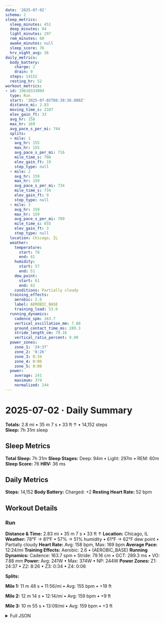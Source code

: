 ```yaml
---
date: '2025-07-02'
schema: 2
sleep_metrics:
  sleep_minutes: 451
  deep_minutes: 94
  light_minutes: 297
  rem_minutes: 60
  awake_minutes: null
  sleep_score: 76
  hrv_night_avg: 36
daily_metrics:
  body_battery:
    charge: 2
    drain: 0
  steps: 14152
  resting_hr: 52
workout_metrics:
- id: 19610333804
  type: Run
  start: '2025-07-02T08:38:36.000Z'
  distance_mi: 2.83
  moving_time_s: 2107
  elev_gain_ft: 33
  avg_hr: 158
  max_hr: 169
  avg_pace_s_per_mi: 744
  splits:
  - mile: 1
    avg_hr: 155
    max_hr: 155
    avg_pace_s_per_mi: 716
    mile_time_s: 708
    elev_gain_ft: 19
    step_type: null
  - mile: 2
    avg_hr: 159
    max_hr: 159
    avg_pace_s_per_mi: 734
    mile_time_s: 734
    elev_gain_ft: 9
    step_type: null
  - mile: 3
    avg_hr: 159
    max_hr: 159
    avg_pace_s_per_mi: 789
    mile_time_s: 655
    elev_gain_ft: 3
    step_type: null
  location: Chicago, IL
  weather:
    temperature:
      start: 78
      end: 81
    humidity:
      start: 57
      end: 51
    dew_point:
      start: 61
      end: 62
    conditions: Partially cloudy
  training_effects:
    aerobic: 2.6
    label: AEROBIC_BASE
    training_load: 53.6
  running_dynamics:
    cadence_spm: 163.7
    vertical_oscillation_mm: 7.88
    ground_contact_time_ms: 289.3
    stride_length_cm: 79.16
    vertical_ratio_percent: 9.99
  power_zones:
    zone_1: '24:37'
    zone_2: '8:26'
    zone_3: 0:34
    zone_4: 0:06
    zone_5: 0:00
  power:
    average: 241
    maximum: 374
    normalized: 244
---
```

# 2025-07-02 · Daily Summary
**Totals:** 2.8 mi • 35 m 7 s • 33 ft ↑ • 14,152 steps  
**Sleep:** 7h 31m sleep

## Sleep Metrics
**Total Sleep:** 7h 31m
**Sleep Stages:** Deep: 94m • Light: 297m • REM: 60m
**Sleep Score:** 76
**HRV:** 36 ms

## Daily Metrics
**Steps:** 14,152
**Body Battery:** Charged: +2
**Resting Heart Rate:** 52 bpm

## Workout Details
### Run
**Distance & Time:** 2.83 mi • 35 m 7 s • 33 ft ↑
**Location:** Chicago, IL
**Weather:** 78°F → 81°F • 57% → 51% humidity • 61°F → 62°F dew point • Partially cloudy
**Heart Rate:** Avg: 158 bpm, Max: 169 bpm
**Average Pace:** 12:24/mi
**Training Effects:** Aerobic: 2.6 • (AEROBIC_BASE)
**Running Dynamics:** Cadence: 163.7 spm • Stride: 79.16 cm • GCT: 289.3 ms • VO: 7.88 mm
**Power:** Avg: 241W • Max: 374W • NP: 244W
**Power Zones:** Z1: 24:37 • Z2: 8:26 • Z3: 0:34 • Z4: 0:06

**Splits:**

**Mile 1:** 11 m 48 s • 11:56/mi • Avg: 155 bpm • +19 ft

**Mile 2:** 12 m 14 s • 12:14/mi • Avg: 159 bpm • +9 ft

**Mile 3:** 10 m 55 s • 13:09/mi • Avg: 159 bpm • +3 ft



<details>
<summary>Full JSON</summary>

```json
{
  "date": "2025-07-02",
  "schema": 2,
  "sleep_metrics": {
    "sleep_minutes": 451,
    "deep_minutes": 94,
    "light_minutes": 297,
    "rem_minutes": 60,
    "awake_minutes": null,
    "sleep_score": 76,
    "hrv_night_avg": 36
  },
  "daily_metrics": {
    "body_battery": {
      "charge": 2,
      "drain": 0
    },
    "steps": 14152,
    "resting_hr": 52
  },
  "workout_metrics": [
    {
      "id": 19610333804,
      "type": "Run",
      "start": "2025-07-02T08:38:36.000Z",
      "distance_mi": 2.83,
      "moving_time_s": 2107,
      "elev_gain_ft": 33,
      "avg_hr": 158,
      "max_hr": 169,
      "avg_pace_s_per_mi": 744,
      "splits": [
        {
          "mile": 1,
          "avg_hr": 155,
          "max_hr": 155,
          "avg_pace_s_per_mi": 716,
          "mile_time_s": 708,
          "elev_gain_ft": 19,
          "step_type": null
        },
        {
          "mile": 2,
          "avg_hr": 159,
          "max_hr": 159,
          "avg_pace_s_per_mi": 734,
          "mile_time_s": 734,
          "elev_gain_ft": 9,
          "step_type": null
        },
        {
          "mile": 3,
          "avg_hr": 159,
          "max_hr": 159,
          "avg_pace_s_per_mi": 789,
          "mile_time_s": 655,
          "elev_gain_ft": 3,
          "step_type": null
        }
      ],
      "location": "Chicago, IL",
      "weather": {
        "temperature": {
          "start": 78,
          "end": 81
        },
        "humidity": {
          "start": 57,
          "end": 51
        },
        "dew_point": {
          "start": 61,
          "end": 62
        },
        "conditions": "Partially cloudy"
      },
      "training_effects": {
        "aerobic": 2.6,
        "label": "AEROBIC_BASE",
        "training_load": 53.6
      },
      "running_dynamics": {
        "cadence_spm": 163.7,
        "vertical_oscillation_mm": 7.88,
        "ground_contact_time_ms": 289.3,
        "stride_length_cm": 79.16,
        "vertical_ratio_percent": 9.99
      },
      "power_zones": {
        "zone_1": "24:37",
        "zone_2": "8:26",
        "zone_3": "0:34",
        "zone_4": "0:06",
        "zone_5": "0:00"
      },
      "power": {
        "average": 241,
        "maximum": 374,
        "normalized": 244
      }
    }
  ]
}
```
</details>
